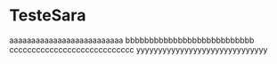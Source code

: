 # TesteSara
aaaaaaaaaaaaaaaaaaaaaaaaaa
bbbbbbbbbbbbbbbbbbbbbbbbbbb
cccccccccccccccccccccccccccc
yyyyyyyyyyyyyyyyyyyyyyyyyyyyyy

